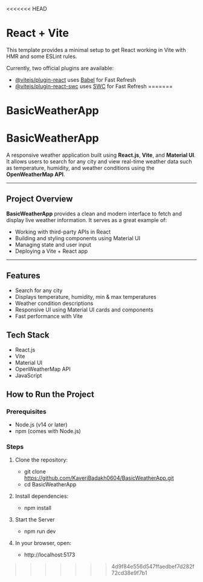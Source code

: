 <<<<<<< HEAD
# React + Vite

This template provides a minimal setup to get React working in Vite with HMR and some ESLint rules.

Currently, two official plugins are available:

- [@vitejs/plugin-react](https://github.com/vitejs/vite-plugin-react/blob/main/packages/plugin-react/README.md) uses [Babel](https://babeljs.io/) for Fast Refresh
- [@vitejs/plugin-react-swc](https://github.com/vitejs/vite-plugin-react-swc) uses [SWC](https://swc.rs/) for Fast Refresh
=======
# BasicWeatherApp
# BasicWeatherApp

A responsive weather application built using **React.js**, **Vite**, and **Material UI**. It allows users to search for any city and view real-time weather data such as temperature, humidity, and weather conditions using the **OpenWeatherMap API**.

---

## Project Overview

**BasicWeatherApp** provides a clean and modern interface to fetch and display live weather information. It serves as a great example of:

- Working with third-party APIs in React
- Building and styling components using Material UI
- Managing state and user input
- Deploying a Vite + React app

---

## Features

-  Search for any city
-  Displays temperature, humidity, min & max temperatures
-  Weather condition descriptions
-  Responsive UI using Material UI cards and components
-  Fast performance with Vite


## Tech Stack

- React.js
- Vite
- Material UI
- OpenWeatherMap API
- JavaScript


## How to Run the Project

### Prerequisites

- Node.js (v14 or later)
- npm (comes with Node.js)

### Steps

1. Clone the repository: 
   - git clone https://github.com/KaveriBadakh0604/BasicWeatherApp.git
   - cd BasicWeatherApp
   
2. Install dependencies:
   - npm install
3. Start the Server
   - npm run dev
4. In your browser, open:
   - http://localhost:5173

>>>>>>> 4d9f84e556d547ffaedbef7d282f72cd38e9f7b1
